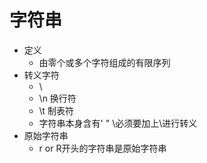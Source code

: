 # 字符串
- 定义
  - 由零个或多个字符组成的有限序列
- 转义字符
  - \
  - \n 换行符
  - \t 制表符
  - 字符串本身含有' " \必须要加上\进行转义
- 原始字符串
  - r or R开头的字符串是原始字符串